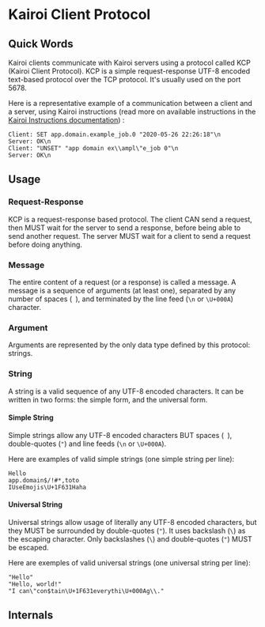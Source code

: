 # Kairoi Client Protocol

## Quick Words

Kairoi clients communicate with Kairoi servers using a protocol called KCP (Kairoi Client Protocol). KCP is a simple request-response UTF-8 encoded text-based protocol over the TCP protocol. It's usually used on the port 5678.

Here is a representative example of a communication between a client and a server, using Kairoi instructions (read more on available instructions in the [Kairoi Instructions documentation](instructions.md)) :

```
Client: SET app.domain.example_job.0 "2020-05-26 22:26:18"\n
Server: OK\n
Client: "UNSET" "app domain ex\\ampl\"e_job 0"\n
Server: OK\n
```

## Usage

### Request-Response

KCP is a request-response based protocol. The client CAN send a request, then MUST wait for the server to send a response, before being able to send another request. The server MUST wait for a client to send a request before doing anything.

### Message

The entire content of a request (or a response) is called a message. A message is a sequence of arguments (at least one), separated by any number of spaces (` `), and terminated by the line feed (`\n` or `\U+000A`) character.

### Argument

Arguments are represented by the only data type defined by this protocol: strings.

### String

A string is a valid sequence of any UTF-8 encoded characters. It can be written in two forms: the simple form, and the universal form.

#### Simple String

Simple strings allow any UTF-8 encoded characters BUT spaces (` `), double-quotes (`"`) and line feeds (`\n` or `\U+000A`).

Here are examples of valid simple strings (one simple string per line):

```
Hello
app.domain$/!#*,toto
IUseEmojis\U+1F631Haha
```

#### Universal String

Universal strings allow usage of literally any UTF-8 encoded characters, but they MUST be surrounded by double-quotes (`"`). It uses backslash (`\`) as the escaping character. Only backslashes (`\`) and double-quotes (`"`) MUST be escaped.

Here are exemples of valid universal strings (one universal string per line):

```
"Hello"
"Hello, world!"
"I can\"con$tain\U+1F631everythi\U+000Ag\\."
```

## Internals
